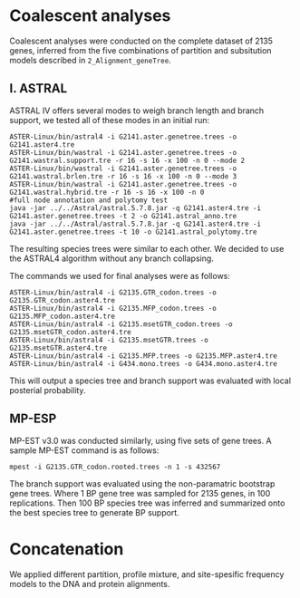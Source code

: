 # Coalescent analyses

Coalescent analyses were conducted on the complete dataset of 2135 genes, inferred from the five combinations of partition and subsitution models described in `2_Alignment_geneTree`.

## I. ASTRAL

ASTRAL IV offers several modes to weigh branch length and branch support, we tested all of these modes in an initial run:
```
ASTER-Linux/bin/astral4 -i G2141.aster.genetree.trees -o G2141.aster4.tre
ASTER-Linux/bin/wastral -i G2141.aster.genetree.trees -o G2141.wastral.support.tre -r 16 -s 16 -x 100 -n 0 --mode 2
ASTER-Linux/bin/wastral -i G2141.aster.genetree.trees -o G2141.wastral.brlen.tre -r 16 -s 16 -x 100 -n 0 --mode 3
ASTER-Linux/bin/wastral -i G2141.aster.genetree.trees -o G2141.wastral.hybrid.tre -r 16 -s 16 -x 100 -n 0
#full node annotation and polytomy test
java -jar ../../Astral/astral.5.7.8.jar -q G2141.aster4.tre -i G2141.aster.genetree.trees -t 2 -o G2141.astral_anno.tre
java -jar ../../Astral/astral.5.7.8.jar -q G2141.aster4.tre -i G2141.aster.genetree.trees -t 10 -o G2141.astral_polytomy.tre
```

The resulting species trees were similar to each other. We decided to use the ASTRAL4 algorithm without any branch collapsing.

The commands we used for final analyses were as follows:
```
ASTER-Linux/bin/astral4 -i G2135.GTR_codon.trees -o G2135.GTR_codon.aster4.tre
ASTER-Linux/bin/astral4 -i G2135.MFP_codon.trees -o G2135.MFP_codon.aster4.tre
ASTER-Linux/bin/astral4 -i G2135.msetGTR_codon.trees -o G2135.msetGTR_codon.aster4.tre
ASTER-Linux/bin/astral4 -i G2135.msetGTR.trees -o G2135.msetGTR.aster4.tre
ASTER-Linux/bin/astral4 -i G2135.MFP.trees -o G2135.MFP.aster4.tre
ASTER-Linux/bin/astral4 -i G434.mono.trees -o G434.mono.aster4.tre
```
This will output a species tree and branch support was evaluated with local posterial probability.

## MP-ESP

MP-EST v3.0 was conducted similarly, using five sets of gene trees. A sample MP-EST command is as follows: 
```
mpest -i G2135.GTR_codon.rooted.trees -n 1 -s 432567
```
The branch support was evaluated using the non-paramatric bootstrap gene trees. Where 1 BP gene tree was sampled for 2135 genes, in 100 replications. Then 100 BP species tree was inferred and summarized onto the best species tree to generate BP support. 

# Concatenation

We applied different partition, profile mixture, and site-spesific frequency models to the DNA and protein alignments.
